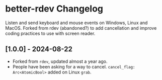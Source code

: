# better-rdev Changelog

Listen and send keyboard and mouse events on Windows, Linux and MacOS. Forked from rdev (abandoned?) to add cancellation and improve coding practices to use with screen reader.

## [1.0.0] - 2024-08-22

- Forked from `rdev`, updated almost a year ago.
- People have been asking for a way to cancel. `cancel_flag: Arc<AtomicBool>` added on Linux `grab`.
